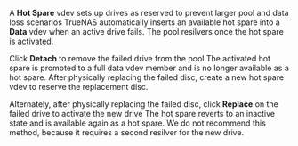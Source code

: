 &NewLine;

A **Hot Spare** vdev sets up drives as reserved to prevent larger pool and data loss scenarios
TrueNAS automatically inserts an available hot spare into a **Data** vdev when an active drive fails.
The pool resilvers once the hot spare is activated.

Click **Detach** to remove the failed drive from the pool
The activated hot spare is promoted to a full data vdev member and is no longer available as a hot spare.
After physically replacing the failed disc, create a new hot spare vdev to reserve the replacement disc.

Alternately, after physically replacing the failed disc, click **Replace** on the failed drive to activate the new drive
The hot spare reverts to an inactive state and is available again as a hot spare.
We do not recommend this method, because it requires a second resilver for the new drive.
